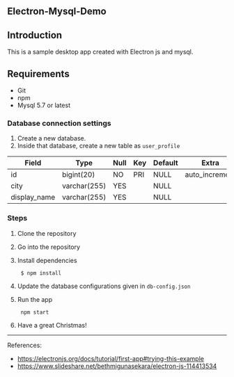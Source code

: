 Electron-Mysql-Demo
---

## Introduction
This is a sample desktop app created with Electron js and mysql.


## Requirements

- Git
- npm
- Mysql 5.7 or latest


### Database connection settings

1. Create a new database.
2. Inside that database, create a new table as `user_profile`



| Field        | Type         | Null | Key | Default | Extra          |
---------------|--------------|------|-----|---------|----------------|
| id           | bigint(20)   | NO   | PRI | NULL    | auto_increment |
| city         | varchar(255) | YES  |     | NULL    |                |
| display_name | varchar(255) | YES  |     | NULL    |                |

### Steps

1. Clone the repository

2. Go into the repository

3. Install dependencies

        $ npm install

4. Update the database configurations given in `db-config.json`

5. Run the app

        npm start

6. Have a great Christmas!



---
References:

- https://electronjs.org/docs/tutorial/first-app#trying-this-example
- https://www.slideshare.net/bethmigunasekara/electron-js-114413534